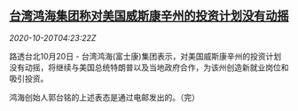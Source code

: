 <!--1603169724000-->
[台湾鸿海集团称对美国威斯康辛州的投资计划没有动摇](https://cn.reuters.com/article/foxconn-wisconsin-usa-investments-1020-t-idCNKBS2750H7)
------

<div><i>2020-10-20T04:23:22Z</i></div><p>路透台北10月20日 - 台湾鸿海(富士康)集团表示，对美国威斯康辛州的投资计划没有动摇，将继续与美国总统特朗普以及当地政府合作，为该州创造新就业岗位和吸引投资。</p><p>鸿海创始人郭台铭的上述表态是通过电邮发出的。（完）</p>
